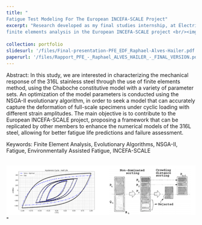 ```yaml
---
title: "
Fatigue Test Modeling For The European INCEFA-SCALE Project"
excerpt: "Research developed as my final studies internship, at Électricité de France (EDF). Focused in developing a multi-objective optimization framework using the NSGA-II algorithm, in order to improve fatigue simulation models using
finite elements analysis in the European INCEFA-SCALE project <br/><img src='/images/summarize_EDF.png'>"

collection: portfolio
slidesurl: '/files/Final-presentation-PFE_EDF_Raphael-Alves-Hailer.pdf'
paperurl: '/files/Rapport_PFE_-_Raphael_ALVES_HAILER_-_FINAL_VERSION.pdf'
---
```


Abstract:
In this study, we are interested in characterizing the mechanical response of the
316L stainless steel through the use of finite elements method, using the Chaboche
constitutive model with a variety of parameter sets. An optimization of the model
parameters is conducted using the NSGA-II evolutionary algorithm, in order to
seek a model that can accurately capture the deformation of full-scale specimens
under cyclic loading with different strain amplitudes. The main objective is to
contribute to the European INCEFA-SCALE project, proposing a framework that
can be replicated by other members to enhance the numerical models of the 316L
steel, allowing for better fatigue life predictions and failure assessment.

Keywords: Finite Element Analysis, Evolutionary Algorithms, NSGA-II, Fatigue, Environmentally Assisted Fatigue, INCEFA-SCALE

<br/><img src='/images/summarize_EDF.png'>"




